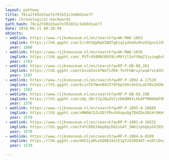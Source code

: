 ```yaml
---
layout: pathway
title: 78ca2f492e5ae7e701b51c3e68d1ae77
type: chronological-backwards
path_hash: 78ca2f492e5ae7e701b51c3e68d1ae77
date: 2018-06-21 08:28:50
objects:
- weblink: https://www.rijksmuseum.nl/en/search?q=AK-MAK-1663
  imglink: https://lh6.ggpht.com/Iir0CGQpRpHIWUTg61qIydUa9v0nu5Vgnx5Jd5IMf2__I_KkR46oaFdlaGgQMzC_BnfqAgOcphXUQQHkcTjD5Gzj7qU=s200
  year: 1860
- weblink: https://www.rijksmuseum.nl/en/search?q=AK-MAK-1658
  imglink: https://lh6.ggpht.com/_PUTr4h8NNlBXV9LsMkYjlSoYtNq23iyiwg6vbYO_rrsuiwt86c_lsFHyWTCTJlHQBNej2GvULt2PGv1AH89uxhK6g=s200
  year: 1763
- weblink: https://www.rijksmuseum.nl/en/search?q=RP-P-OB-80.261
  imglink: https://lh6.ggpht.com/CEnsOI4i9fWoT1ZR4-ToYFGWruylwa6rvLASh5NDz8eCl3xar98LaLi04m7oqdoUlLTuAtimMpX1-_pJ572jNgMgywA4=s200
  year: 1597
- weblink: https://www.rijksmuseum.nl/en/search?q=RP-P-1892-A-17520
  imglink: https://lh5.ggpht.com/6cinTkfWwnN4V37UF6p54XcdoVzLakTKo3hO6mQOv3uZ8Z3yLRcnC4t6chvEJI2ZeSpLZN5VdW-rInu5PrBTV5kBoqI=s200
  year: 1582
- weblink: https://www.rijksmuseum.nl/en/search?q=RP-P-OB-68.198
  imglink: https://lh5.ggpht.com/c0p_SRr27pJBaZUCizDAQMAYLkb4PYMAbHmF0hJ3ce1Bqijct3jJ5NQluYHiVZTrS9untLX05mXGO20O7lzhtpDnbA=s200
  year: 1576
- weblink: https://www.rijksmuseum.nl/en/search?q=RP-P-1895-A-18685
  imglink: https://lh5.ggpht.com/nMW0HJ5ZxSDlFMxzhXaqvQgTDHZOe1RLHrUKmVvsEYC3MSL16B1_3OA64qaTmZmaM_7j8O_rv6N2ZW19LU8U4AKBpZ4z=s200
  year: 1570
- weblink: https://www.rijksmuseum.nl/en/search?q=RP-P-1891-A-16532
  imglink: https://lh5.ggpht.com/F4YCKDE24mp0qcDm2sG4f_SW61tpGqGyGhZ85yBVEb1fCoQ5r0QpQRuw6eyCi7OdnmiJgqGkdqAhCoUgDjpyh9NmD2g=s200
  year: 1570
- weblink: https://www.rijksmuseum.nl/en/search?q=RP-P-1884-A-8109
  imglink: https://lh6.ggpht.com/HdCGjaMus6Q863dolE1gT2kSRD44T-esKtcDvgv2X93-V8vr56CY7EvL9lq9xYuFv7V5Q64AS8FoT3gjBEVEwRZauQ=s200
  year: 1570

---
```

